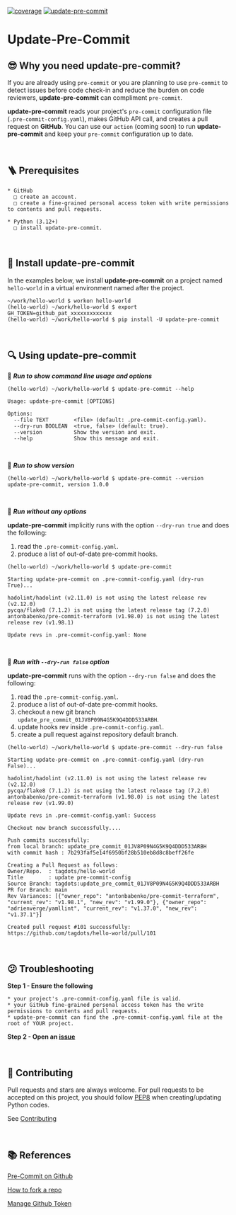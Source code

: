 [![coverage](https://github.com/tagdots-dev/public201/actions/workflows/cron-coverage.yaml/badge.svg)](https://github.com/tagdots-dev/public201/actions/workflows/cron-coverage.yaml) [![update-pre-commit](https://github.com/tagdots-dev/public201/actions/workflows/cron-update-pre-commit.yaml/badge.svg)](https://github.com/tagdots-dev/public201/actions/workflows/cron-update-pre-commit.yaml)

# Update-Pre-Commit

## 😎 Why you need update-pre-commit?
If you are already using `pre-commit` or you are planning to use `pre-commit` to detect issues before code check-in and reduce the burden on code reviewers, **update-pre-commit** can compliment `pre-commit`.

**update-pre-commit** reads your project's `pre-commit` configuration file (`.pre-commit-config.yaml`), makes GitHub API call, and creates a pull request on **GitHub**.  You can use our `action` (coming soon) to run **update-pre-commit** and keep your `pre-commit` configuration up to date.

<br>

## 🪜 Prerequisites
```
* GitHub
  □ create an account.
  □ create a fine-grained personal access token with write permissions to contents and pull requests.

* Python (3.12+)
  □ install update-pre-commit.
```

<br>

## 🔆 Install update-pre-commit

In the examples below, we install **update-pre-commit** on a project named `hello-world` in a virtual environment named after the project.

```
~/work/hello-world $ workon hello-world
(hello-world) ~/work/hello-world $ export GH_TOKEN=github_pat_xxxxxxxxxxxxx
(hello-world) ~/work/hello-world $ pip install -U update-pre-commit
```

<br>

## 🔍 Using update-pre-commit

🏃 _**Run to show command line usage and options**_
```
(hello-world) ~/work/hello-world $ update-pre-commit --help

Usage: update-pre-commit [OPTIONS]

Options:
  --file TEXT        <file> (default: .pre-commit-config.yaml).
  --dry-run BOOLEAN  <true, false> (default: true).
  --version          Show the version and exit.
  --help             Show this message and exit.
```

<br>

🏃 _**Run to show version**_
```
(hello-world) ~/work/hello-world $ update-pre-commit --version
update-pre-commit, version 1.0.0
```

<br>

🏃 _**Run without any options**_

**update-pre-commit** implicitly runs with the option `--dry-run true` and does the following:
1. read the `.pre-commit-config.yaml`.
1. produce a list of out-of-date pre-commit hooks.

```
(hello-world) ~/work/hello-world $ update-pre-commit

Starting update-pre-commit on .pre-commit-config.yaml (dry-run True)...

hadolint/hadolint (v2.11.0) is not using the latest release rev (v2.12.0)
pycqa/flake8 (7.1.2) is not using the latest release tag (7.2.0)
antonbabenko/pre-commit-terraform (v1.98.0) is not using the latest release rev (v1.98.1)

Update revs in .pre-commit-config.yaml: None
```

<br>

🏃 _**Run with `--dry-run false` option**_

**update-pre-commit** runs with the option `--dry-run false` and does the following:
1. read the `.pre-commit-config.yaml`.
1. produce a list of out-of-date pre-commit hooks.
1. checkout a new git branch `update_pre_commit_01JV8P09N4G5K9Q4DDD533ARBH`.
1. update hooks rev inside `.pre-commit-config.yaml`.
1. create a pull request against repository default branch.

```
(hello-world) ~/work/hello-world $ update-pre-commit --dry-run false

Starting update-pre-commit on .pre-commit-config.yaml (dry-run False)...

hadolint/hadolint (v2.11.0) is not using the latest release rev (v2.12.0)
pycqa/flake8 (7.1.2) is not using the latest release tag (7.2.0)
antonbabenko/pre-commit-terraform (v1.98.0) is not using the latest release rev (v1.99.0)

Update revs in .pre-commit-config.yaml: Success

Checkout new branch successfully....

Push commits successfully:
from local branch: update_pre_commit_01JV8P09N4G5K9Q4DDD533ARBH
with commit hash : 7b293faf5e14f6950bf28b510eb8d8c8beff26fe

Creating a Pull Request as follows:
Owner/Repo.  : tagdots/hello-world
Title        : update pre-commit-config
Source Branch: tagdots:update_pre_commit_01JV8P09N4G5K9Q4DDD533ARBH
PR for Branch: main
Rev Variances: [{"owner_repo": "antonbabenko/pre-commit-terraform", "current_rev": "v1.98.1", "new_rev": "v1.99.0"}, {"owner_repo": "adrienverge/yamllint", "current_rev": "v1.37.0", "new_rev": "v1.37.1"}]

Created pull request #101 successfully: https://github.com/tagdots/hello-world/pull/101
```

<br>

## 😕  Troubleshooting

**Step 1 - Ensure the following**

```
* your project's .pre-commit-config.yaml file is valid.
* your GitHub fine-grained personal access token has the write permissions to contents and pull requests.
* update-pre-commit can find the .pre-commit-config.yaml file at the root of YOUR project.
```

**Step 2 - Open an [issue][issues]**

<br>

## 🙏  Contributing

Pull requests and stars are always welcome.  For pull requests to be accepted on this project, you should follow [PEP8][pep8] when creating/updating Python codes.

See [Contributing](CONTRIBUTING.md)

<br>

## 📚 References

[Pre-Commit on Github](https://github.com/pre-commit/pre-commit-hooks)

[How to fork a repo](https://docs.github.com/en/pull-requests/collaborating-with-pull-requests/working-with-forks/fork-a-repo)

[Manage Github Token](https://docs.github.com/en/authentication/keeping-your-account-and-data-secure/managing-your-personal-access-tokens)

<br>

[issues]: https://github.com/tagdots/update-pre-commit/issues
[pep8]: https://google.github.io/styleguide/pyguide.html
